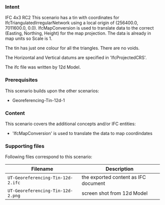 
### Intent

IFC 4x3 RC2
This scenario has a tin with coordinates for IfcTriangulatedIrregularNetwork using a local origin of (256400.0, 7011600.0, 0.0).
IfcMapConversion is used to translate data to the correct (Easting, Northing, Height) for the map projection.
The data is already in map units so Scale is 1.

The tin has just one colour for all the triangles. 
There are no voids.

The Horizontal and Vertical datums are specified in 'IfcProjectedCRS'.

The ifc file was written by 12d Model. 

### Prerequisites

This scenario builds upon the other scenarios:

- Georeferencing-Tin-12d-1

### Content

This scenario covers the additional concepts and/or IFC entities:

- 'IfcMapConversion' is used to translate the data to map coordindates

### Supporting files

Following files correspond to this scenario:

| Filename                                         | Description                               |
|--------------------------------------------------|-------------------------------------------|
| `UT-Georeferencing-Tin-12d-2.ifc` | the exported content as IFC document      |
| `UT-Georeferencing-Tin-12d-2.png` | screen shot from 12d Model                |

